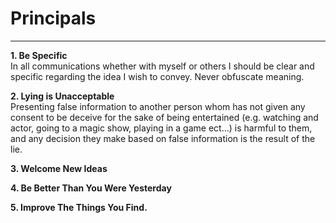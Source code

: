 # Principals
-------

**1. Be Specific**  
	In all communications whether with myself or others I should be clear and specific regarding the idea I wish to convey. Never obfuscate meaning.

**2. Lying is Unacceptable**  
	Presenting false information to another person whom has not given any consent to be deceive for the sake of being entertained (e.g. watching and actor, going to a magic show, playing in a game ect...) is harmful to them, and any decision they make based on false information is the result of the lie.

**3. Welcome New Ideas** 
	

**4. Be Better Than You Were Yesterday**  
	

**5. Improve The Things You Find.**  
	